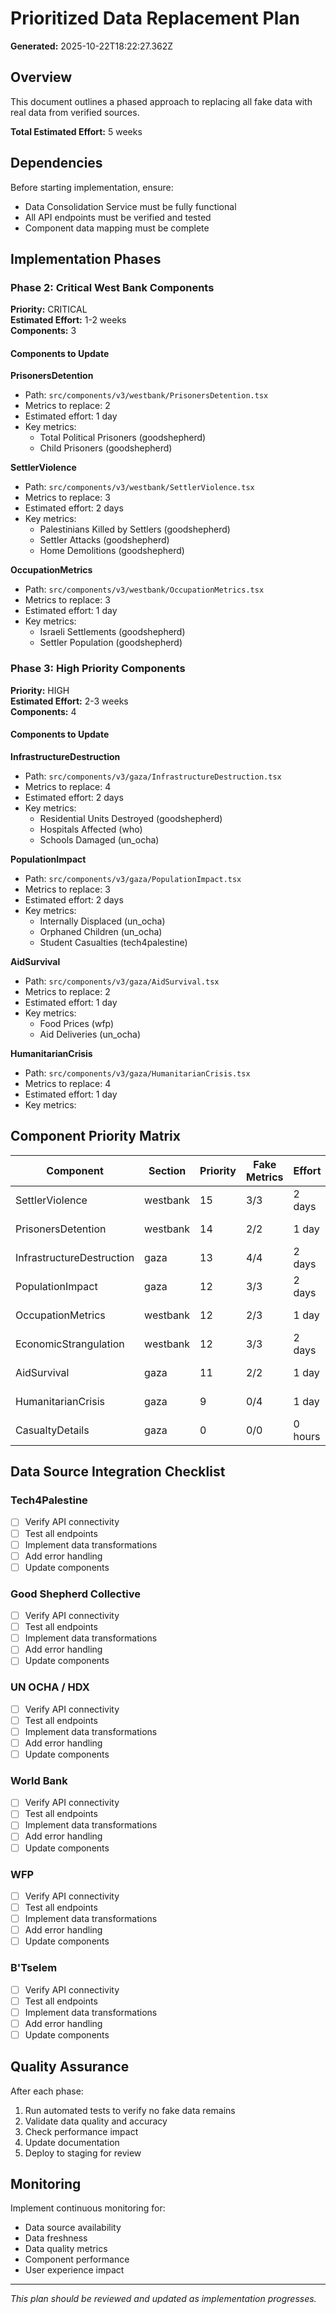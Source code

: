 # Prioritized Data Replacement Plan

**Generated:** 2025-10-22T18:22:27.362Z

## Overview

This document outlines a phased approach to replacing all fake data with real data from verified sources.

**Total Estimated Effort:** 5 weeks

## Dependencies

Before starting implementation, ensure:

- Data Consolidation Service must be fully functional
- All API endpoints must be verified and tested
- Component data mapping must be complete

## Implementation Phases


### Phase 2: Critical West Bank Components

**Priority:** CRITICAL  
**Estimated Effort:** 1-2 weeks  
**Components:** 3

#### Components to Update


**PrisonersDetention**
- Path: `src/components/v3/westbank/PrisonersDetention.tsx`
- Metrics to replace: 2
- Estimated effort: 1 day
- Key metrics:
  - Total Political Prisoners (goodshepherd)
  - Child Prisoners (goodshepherd)


**SettlerViolence**
- Path: `src/components/v3/westbank/SettlerViolence.tsx`
- Metrics to replace: 3
- Estimated effort: 2 days
- Key metrics:
  - Palestinians Killed by Settlers (goodshepherd)
  - Settler Attacks (goodshepherd)
  - Home Demolitions (goodshepherd)


**OccupationMetrics**
- Path: `src/components/v3/westbank/OccupationMetrics.tsx`
- Metrics to replace: 3
- Estimated effort: 1 day
- Key metrics:
  - Israeli Settlements (goodshepherd)
  - Settler Population (goodshepherd)



### Phase 3: High Priority Components

**Priority:** HIGH  
**Estimated Effort:** 2-3 weeks  
**Components:** 4

#### Components to Update


**InfrastructureDestruction**
- Path: `src/components/v3/gaza/InfrastructureDestruction.tsx`
- Metrics to replace: 4
- Estimated effort: 2 days
- Key metrics:
  - Residential Units Destroyed (goodshepherd)
  - Hospitals Affected (who)
  - Schools Damaged (un_ocha)


**PopulationImpact**
- Path: `src/components/v3/gaza/PopulationImpact.tsx`
- Metrics to replace: 3
- Estimated effort: 2 days
- Key metrics:
  - Internally Displaced (un_ocha)
  - Orphaned Children (un_ocha)
  - Student Casualties (tech4palestine)


**AidSurvival**
- Path: `src/components/v3/gaza/AidSurvival.tsx`
- Metrics to replace: 2
- Estimated effort: 1 day
- Key metrics:
  - Food Prices (wfp)
  - Aid Deliveries (un_ocha)


**HumanitarianCrisis**
- Path: `src/components/v3/gaza/HumanitarianCrisis.tsx`
- Metrics to replace: 4
- Estimated effort: 1 day
- Key metrics:




## Component Priority Matrix

| Component | Section | Priority | Fake Metrics | Effort | Status |
|-----------|---------|----------|--------------|--------|--------|
| SettlerViolence | westbank | 15 | 3/3 | 2 days | 🔴 Not Started |
| PrisonersDetention | westbank | 14 | 2/2 | 1 day | 🔴 Not Started |
| InfrastructureDestruction | gaza | 13 | 4/4 | 2 days | 🔴 Not Started |
| PopulationImpact | gaza | 12 | 3/3 | 2 days | 🔴 Not Started |
| OccupationMetrics | westbank | 12 | 2/3 | 1 day | 🔴 Not Started |
| EconomicStrangulation | westbank | 12 | 3/3 | 2 days | 🔴 Not Started |
| AidSurvival | gaza | 11 | 2/2 | 1 day | 🔴 Not Started |
| HumanitarianCrisis | gaza | 9 | 0/4 | 1 day | 🔴 Not Started |
| CasualtyDetails | gaza | 0 | 0/0 | 0 hours | 🔴 Not Started |

## Data Source Integration Checklist

### Tech4Palestine
- [ ] Verify API connectivity
- [ ] Test all endpoints
- [ ] Implement data transformations
- [ ] Add error handling
- [ ] Update components

### Good Shepherd Collective
- [ ] Verify API connectivity
- [ ] Test all endpoints
- [ ] Implement data transformations
- [ ] Add error handling
- [ ] Update components

### UN OCHA / HDX
- [ ] Verify API connectivity
- [ ] Test all endpoints
- [ ] Implement data transformations
- [ ] Add error handling
- [ ] Update components

### World Bank
- [ ] Verify API connectivity
- [ ] Test all endpoints
- [ ] Implement data transformations
- [ ] Add error handling
- [ ] Update components

### WFP
- [ ] Verify API connectivity
- [ ] Test all endpoints
- [ ] Implement data transformations
- [ ] Add error handling
- [ ] Update components

### B'Tselem
- [ ] Verify API connectivity
- [ ] Test all endpoints
- [ ] Implement data transformations
- [ ] Add error handling
- [ ] Update components

## Quality Assurance

After each phase:

1. Run automated tests to verify no fake data remains
2. Validate data quality and accuracy
3. Check performance impact
4. Update documentation
5. Deploy to staging for review

## Monitoring

Implement continuous monitoring for:

- Data source availability
- Data freshness
- Data quality metrics
- Component performance
- User experience impact

---

*This plan should be reviewed and updated as implementation progresses.*
